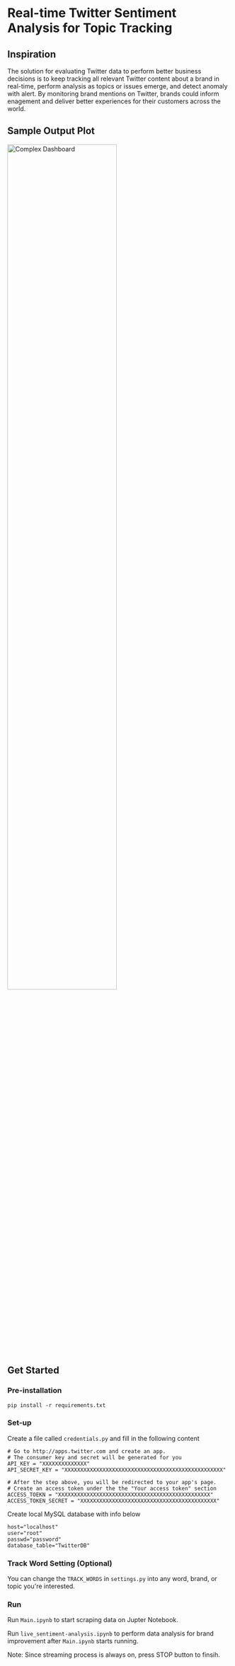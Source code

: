 # Real-time Twitter Sentiment Analysis for Topic Tracking

## Inspiration
The solution for evaluating Twitter data to perform better business decisions is to keep tracking all relevant Twitter content about a brand in real-time, perform analysis as topics or issues emerge, and detect anomaly with alert. By monitoring brand mentions on Twitter, brands could inform enagement and deliver better experiences for their customers across the world.

## Sample Output Plot

<img src="https://github.com/Chulong-Li/Twitter-Data-Sentiment-Analysis/blob/master/Figures/Complex.png" alt="Complex Dashboard" width="70%" height="70%">

## Get Started

### Pre-installation
```
pip install -r requirements.txt
```
### Set-up
Create a file called ```credentials.py``` and fill in the following content
```
# Go to http://apps.twitter.com and create an app.
# The consumer key and secret will be generated for you
API_KEY = "XXXXXXXXXXXXXX"
API_SECRET_KEY = "XXXXXXXXXXXXXXXXXXXXXXXXXXXXXXXXXXXXXXXXXXXXXXXXXX"

# After the step above, you will be redirected to your app's page.
# Create an access token under the the "Your access token" section
ACCESS_TOEKN = "XXXXXXXXXXXXXXXXXXXXXXXXXXXXXXXXXXXXXXXXXXXXXXXX"
ACCESS_TOKEN_SECRET = "XXXXXXXXXXXXXXXXXXXXXXXXXXXXXXXXXXXXXXXXXXX"
```

Create local MySQL database with info below
```
host="localhost"
user="root"
passwd="password"
database_table="TwitterDB"
```

### Track Word Setting (Optional)
You can change the ```TRACK_WORDS``` in ```settings.py``` into any word, brand, or topic you're interested.


### Run
Run ```Main.ipynb``` to start scraping data on Jupter Notebook. 

Run ```live_sentiment-analysis.ipynb``` to perform data analysis for brand improvement after ```Main.ipynb``` starts running.

Note: Since streaming process is always on, press STOP button to finsih.
